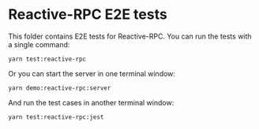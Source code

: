 # Reactive-RPC E2E tests

This folder contains E2E tests for Reactive-RPC. You can run the tests with a
single command:

```
yarn test:reactive-rpc
```

Or you can start the server in one terminal window:

```
yarn demo:reactive-rpc:server
```

And run the test cases in another terminal window:

```
yarn test:reactive-rpc:jest
```
